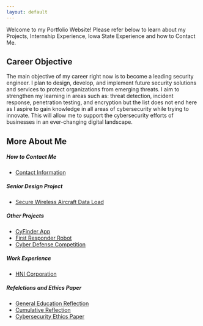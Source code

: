 ```yaml
---
layout: default
---
```


Welcome to my Portfolio Website! Please refer below to learn about my Projects, Internship Experience, Iowa State Experience and how to Contact Me.

## Career Objective

The main objective of my career right now is to become a leading security engineer. I plan to design, develop, and implement future security solutions and services to protect organizations from emerging threats. I aim to strengthen my learning in areas such as: threat detection, incident response, penetration testing, and encryption but the list does not end here as I aspire to gain knowledge in all areas of cybersecurity while trying to innovate. This will allow me to support the cybersecurity efforts of businesses in an ever-changing digital landscape.


## More About Me

##### How to Contact Me
* [Contact Information](./contact.md)

##### Senior Design Project
* [Secure Wireless Aircraft Data Load](./SWADL.md)

##### Other Projects
* [CyFinder App](./CyFinder.md)
* [First Responder Robot](./FirstResponder.md)
* [Cyber Defense Competition](./CDC.md)

##### Work Experience
* [HNI Corporation](./HNI.md)

##### Refelctions and Ethics Paper
* [General Education Reflection](./)
* [Cumulative Reflection](./images/CumulativeReflection.pdf)
* [Cybersecurity Ethics Paper](./images/EthicsPaper.pdf)